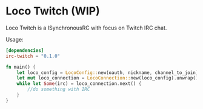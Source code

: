 # Loco Twitch (WIP)

Loco Twitch is a ISynchronousRC with focus on Twitch IRC chat.


Usage:

```toml
[dependencies]
irc-twitch = "0.1.0"
```

```rust
fn main() {
    let loco_config = LocoConfig::new(oauth, nickname, channel_to_join);
    let mut loco_connection = LocoConnection::new(loco_config).unwrap();
    while let Some(irc) = loco_connection.next() {
        //do something with IRC
    }
}
```